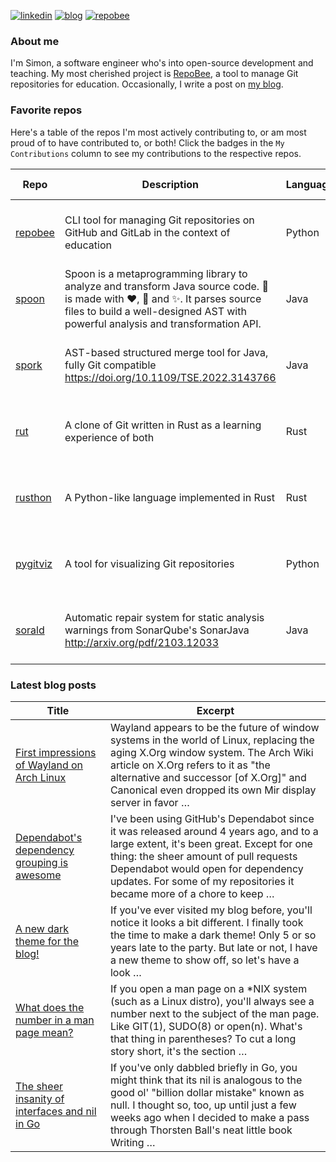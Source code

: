 
[![linkedin](https://img.shields.io/badge/-linkedin-blue?style=for-the-badge)](https://www.linkedin.com/in/simon-lars%C3%A9n-b665b3102/)
[![blog](https://img.shields.io/badge/-blog-lightgrey?style=for-the-badge)](https://slar.se)
[![repobee](https://img.shields.io/badge/-repobee-blue?style=for-the-badge)](https://repobee.org)

### About me
I'm Simon, a software engineer who's into open-source development and teaching.
My most cherished project is [RepoBee](https://repobee.org), a tool to manage
Git repositories for education. Occasionally, I write a post on [my
blog](https://slar.se).

### Favorite repos
Here's a table of the repos I'm most actively contributing to, or am most proud
of to have contributed to, or both! Click the badges in the `My Contributions`
column to see my contributions to the respective repos.

| Repo                                           | Description                                                                                                                                                                                                                            | Language   | Stars                                                                                                             | My Contributions                                                                                                                                                                                                                                                                                    |
|------------------------------------------------|----------------------------------------------------------------------------------------------------------------------------------------------------------------------------------------------------------------------------------------|------------|-------------------------------------------------------------------------------------------------------------------|-----------------------------------------------------------------------------------------------------------------------------------------------------------------------------------------------------------------------------------------------------------------------------------------------------|
| [repobee](https://github.com/repobee/repobee)  | CLI tool for managing Git repositories on GitHub and GitLab in the context of education                                                                                                                                                | Python     | [![GitHub stars](https://img.shields.io/badge/%E2%AD%90-62-blue)](https://github.com/repobee/repobee/stargazers)  | [![My commits](https://img.shields.io/badge/%23commits-784-blue)](https://github.com/repobee/repobee/commits?author=slarse) [![My commits past 30 days](https://img.shields.io/badge/%23commits%20(30%20days)-7-blue)](https://github.com/repobee/repobee/commits?author=slarse&since=2024-01-16)   |
| [spoon](https://github.com/INRIA/spoon)        | Spoon is a metaprogramming library to analyze and transform Java source code. :spoon: is made with :heart:, :beers: and :sparkles:. It parses source files to build a well-designed AST with powerful analysis and transformation API. | Java       | [![GitHub stars](https://img.shields.io/badge/%E2%AD%90-1627-blue)](https://github.com/inria/spoon/stargazers)    | [![My commits](https://img.shields.io/badge/%23commits-106-blue)](https://github.com/inria/spoon/commits?author=slarse) [![My commits past 30 days](https://img.shields.io/badge/%23commits%20(30%20days)-0-blue)](https://github.com/inria/spoon/commits?author=slarse&since=2024-01-16)           |
| [spork](https://github.com/ASSERT-KTH/spork)   | AST-based structured merge tool for Java, fully Git compatible https://doi.org/10.1109/TSE.2022.3143766                                                                                                                                | Java       | [![GitHub stars](https://img.shields.io/badge/%E2%AD%90-44-blue)](https://github.com/KTH/spork/stargazers)        | [![My commits](https://img.shields.io/badge/%23commits-311-blue)](https://github.com/KTH/spork/commits?author=slarse) [![My commits past 30 days](https://img.shields.io/badge/%23commits%20(30%20days)-2-blue)](https://github.com/KTH/spork/commits?author=slarse&since=2024-01-16)               |
| [rut](https://github.com/slarse/rut)           | A clone of Git written in Rust as a learning experience of both                                                                                                                                                                        | Rust       | [![GitHub stars](https://img.shields.io/badge/%E2%AD%90-3-blue)](https://github.com/slarse/rut/stargazers)        | [![My commits](https://img.shields.io/badge/%23commits-169-blue)](https://github.com/slarse/rut/commits?author=slarse) [![My commits past 30 days](https://img.shields.io/badge/%23commits%20(30%20days)-0-blue)](https://github.com/slarse/rut/commits?author=slarse&since=2024-01-16)             |
| [rusthon](https://github.com/slarse/rusthon)   | A Python-like language implemented in Rust                                                                                                                                                                                             | Rust       | [![GitHub stars](https://img.shields.io/badge/%E2%AD%90-2-blue)](https://github.com/slarse/rusthon/stargazers)    | [![My commits](https://img.shields.io/badge/%23commits-30-blue)](https://github.com/slarse/rusthon/commits?author=slarse) [![My commits past 30 days](https://img.shields.io/badge/%23commits%20(30%20days)-0-blue)](https://github.com/slarse/rusthon/commits?author=slarse&since=2024-01-16)      |
| [pygitviz](https://github.com/slarse/pygitviz) | A tool for visualizing Git repositories                                                                                                                                                                                                | Python     | [![GitHub stars](https://img.shields.io/badge/%E2%AD%90-7-blue)](https://github.com/slarse/pygitviz/stargazers)   | [![My commits](https://img.shields.io/badge/%23commits-37-blue)](https://github.com/slarse/pygitviz/commits?author=slarse) [![My commits past 30 days](https://img.shields.io/badge/%23commits%20(30%20days)-1-blue)](https://github.com/slarse/pygitviz/commits?author=slarse&since=2024-01-16)    |
| [sorald](https://github.com/ASSERT-KTH/sorald) | Automatic repair system for static analysis warnings from SonarQube's SonarJava http://arxiv.org/pdf/2103.12033                                                                                                                        | Java       | [![GitHub stars](https://img.shields.io/badge/%E2%AD%90-84-blue)](https://github.com/SpoonLabs/sorald/stargazers) | [![My commits](https://img.shields.io/badge/%23commits-217-blue)](https://github.com/SpoonLabs/sorald/commits?author=slarse) [![My commits past 30 days](https://img.shields.io/badge/%23commits%20(30%20days)-0-blue)](https://github.com/SpoonLabs/sorald/commits?author=slarse&since=2024-01-16) |

### Latest blog posts
| Title                                                                                                                 | Excerpt                                                                                                                                                                                                                                                                                     |
|-----------------------------------------------------------------------------------------------------------------------|---------------------------------------------------------------------------------------------------------------------------------------------------------------------------------------------------------------------------------------------------------------------------------------------|
| [First impressions of Wayland on Arch Linux](https://slar.se/wayland-one-month-later.html)                            | Wayland appears to be the future of window systems in the world of Linux, replacing the aging X.Org window system. The Arch Wiki article on X.Org refers to it as "the alternative and successor [of X.Org]" and Canonical even dropped its own Mir display server in favor …               |
| [Dependabot's dependency grouping is awesome](https://slar.se/dependabots-dependency-grouping.html)                   | I've been using GitHub's Dependabot since it was released around 4 years ago, and to a large extent, it's been great. Except for one thing: the sheer amount of pull requests Dependabot would open for dependency updates. For some of my repositories it became more of a chore to keep … |
| [A new dark theme for the blog!](https://slar.se/new-dark-theme.html)                                                 | If you've ever visited my blog before, you'll notice it looks a bit different. I finally took the time to make a dark theme! Only 5 or so years late to the party. But late or not, I have a new theme to show off, so let's have a look …                                                  |
| [What does the number in a man page mean?](https://slar.se/man-page-numbering.html)                                   | If you open a man page on a *NIX system (such as a Linux distro), you'll always see a number next to the subject of the man page. Like GIT(1), SUDO(8) or open(n). What's that thing in parentheses? To cut a long story short, it's the section …                                          |
| [The sheer insanity of interfaces and nil in Go](https://slar.se/the-sheer-insanity-of-interfaces-and-nil-in-go.html) | If you've only dabbled briefly in Go, you might think that its nil is analogous to the good ol' "billion dollar mistake" known as null. I thought so, too, up until just a few weeks ago when I decided to make a pass through Thorsten Ball's neat little book Writing …                   |
